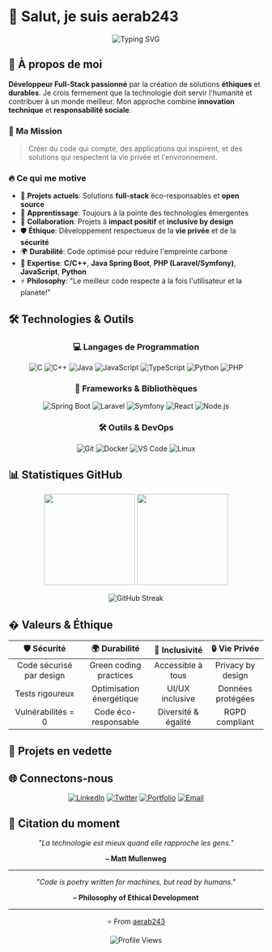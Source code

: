 # 👋 Salut, je suis aerab243

<div align="center">

![Typing SVG](https://readme-typing-svg.herokuapp.com?font=Fira+Code&pause=1000&color=2196F3&center=true&vCenter=true&width=500&lines=🚀+Développeur+Full+Stack;💡+Créateur+de+Solutions+Éthiques;🌱+Apprentissage+Continu;🤝+Open+Source+Enthusiast;✨+Code+with+Purpose;🌍+Building+for+a+Better+World)

</div>

## 🚀 À propos de moi

**Développeur Full-Stack passionné** par la création de solutions **éthiques** et **durables**. Je crois fermement que la technologie doit servir l'humanité et contribuer à un monde meilleur. Mon approche combine **innovation technique** et **responsabilité sociale**.

### 🎯 Ma Mission
> Créer du code qui compte, des applications qui inspirent, et des solutions qui respectent la vie privée et l'environnement.

### 🔥 Ce qui me motive
- 🔭 **Projets actuels**: Solutions **full-stack** éco-responsables et **open source**
- 🌱 **Apprentissage**: Toujours à la pointe des technologies émergentes
- 🤝 **Collaboration**: Projets à **impact positif** et **inclusive by design**
- 🛡️ **Éthique**: Développement respectueux de la **vie privée** et de la **sécurité**
- 🌍 **Durabilité**: Code optimisé pour réduire l'empreinte carbone
- 💬 **Expertise**: **C/C++**, **Java Spring Boot**, **PHP (Laravel/Symfony)**, **JavaScript**, **Python**
- ⚡ **Philosophy**: "Le meilleur code respecte à la fois l'utilisateur et la planète!"

## 🛠️ Technologies & Outils

<div align="center">

### 💻 Langages de Programmation
![C](https://img.shields.io/badge/-C-A8B9CC?style=for-the-badge&logo=c&logoColor=black)
![C++](https://img.shields.io/badge/-C++-00599C?style=for-the-badge&logo=cplusplus&logoColor=white)
![Java](https://img.shields.io/badge/-Java-ED8B00?style=for-the-badge&logo=openjdk&logoColor=white)
![JavaScript](https://img.shields.io/badge/-JavaScript-F7DF1E?style=for-the-badge&logo=javascript&logoColor=black)
![TypeScript](https://img.shields.io/badge/-TypeScript-3178C6?style=for-the-badge&logo=typescript&logoColor=white)
![Python](https://img.shields.io/badge/-Python-3776AB?style=for-the-badge&logo=python&logoColor=white)
![PHP](https://img.shields.io/badge/-PHP-777BB4?style=for-the-badge&logo=php&logoColor=white)

### 🔧 Frameworks & Bibliothèques
![Spring Boot](https://img.shields.io/badge/-Spring%20Boot-6DB33F?style=for-the-badge&logo=spring&logoColor=white)
![Laravel](https://img.shields.io/badge/-Laravel-FF2D20?style=for-the-badge&logo=laravel&logoColor=white)
![Symfony](https://img.shields.io/badge/-Symfony-000000?style=for-the-badge&logo=symfony&logoColor=white)
![React](https://img.shields.io/badge/-React-61DAFB?style=for-the-badge&logo=react&logoColor=black)
![Node.js](https://img.shields.io/badge/-Node.js-339933?style=for-the-badge&logo=node.js&logoColor=white)

### 🛠️ Outils & DevOps
![Git](https://img.shields.io/badge/-Git-F05032?style=for-the-badge&logo=git&logoColor=white)
![Docker](https://img.shields.io/badge/-Docker-2496ED?style=for-the-badge&logo=docker&logoColor=white)
![VS Code](https://img.shields.io/badge/-VS%20Code-007ACC?style=for-the-badge&logo=visual-studio-code&logoColor=white)
![Linux](https://img.shields.io/badge/-Linux-FCC624?style=for-the-badge&logo=linux&logoColor=black)

</div>

## 📊 Statistiques GitHub

<div align="center">

<img height="180em" src="https://github-readme-stats.vercel.app/api?username=aerab243&show_icons=true&theme=tokyonight&include_all_commits=true&count_private=true"/>
<img height="180em" src="https://github-readme-stats.vercel.app/api/top-langs/?username=aerab243&layout=compact&langs_count=8&theme=tokyonight"/>

</div>

<div align="center">

![GitHub Streak](https://github-readme-streak-stats.herokuapp.com/?user=aerab243&theme=tokyonight)

</div>

## � Valeurs & Éthique

<div align="center">

| 🛡️ **Sécurité** | 🌍 **Durabilité** | 🤝 **Inclusivité** | 🔒 **Vie Privée** |
|:---:|:---:|:---:|:---:|
| Code sécurisé par design | Green coding practices | Accessible à tous | Privacy by design |
| Tests rigoureux | Optimisation énergétique | UI/UX inclusive | Données protégées |
| Vulnérabilités = 0 | Code éco-responsable | Diversité & égalité | RGPD compliant |

</div>

## 🎯 Projets en vedette

<!-- Mes repositories épinglés montrent mon engagement pour un code éthique et performant -->

## 🌐 Connectons-nous

<div align="center">

[![LinkedIn](https://img.shields.io/badge/-LinkedIn-0077B5?style=for-the-badge&logo=linkedin&logoColor=white)](https://www.linkedin.com/in/aerab243)
[![Twitter](https://img.shields.io/badge/-Twitter-1DA1F2?style=for-the-badge&logo=twitter&logoColor=white)](https://twitter.com/aerab243)
[![Portfolio](https://img.shields.io/badge/-Portfolio-FF5722?style=for-the-badge&logo=google-chrome&logoColor=white)](https://aerab243.github.io)
[![Email](https://img.shields.io/badge/-Email-D14836?style=for-the-badge&logo=gmail&logoColor=white)](mailto:votre.email@example.com)

</div>

## 💭 Citation du moment

<div align="center">

*"La technologie est mieux quand elle rapproche les gens."*

**– Matt Mullenweg**

---

*"Code is poetry written for machines, but read by humans."*

**– Philosophy of Ethical Development**

</div>

---

<div align="center">

⭐️ From [aerab243](https://github.com/aerab243)

![Profile Views](https://komarev.com/ghpvc/?username=aerab243&color=brightgreen&style=flat-square)

</div>
